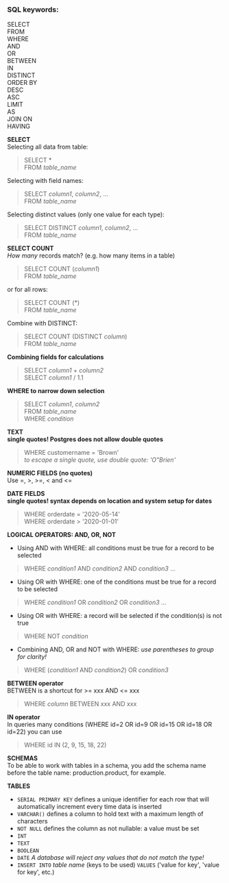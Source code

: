 ### SQL keywords:
SELECT  
FROM  
WHERE  
AND  
OR  
BETWEEN  
IN  
DISTINCT  
ORDER BY  
DESC  
ASC  
LIMIT  
AS  
JOIN ON  
HAVING  

**SELECT**  
Selecting all data from table:   
> SELECT *  
> FROM *table_name*

Selecting with field names:  
> SELECT *column1*, *column2*, ...  
> FROM *table_name*

Selecting distinct values (only one value for each type):  
> SELECT DISTINCT *column1*, *column2*, ...  
> FROM *table_name*

**SELECT COUNT**  
*How many* records match? (e.g. how many items in a table)  
> SELECT COUNT (*column1*)  
> FROM *table_name*

or for all rows:  
> SELECT COUNT (*)  
> FROM *table_name*

Combine with DISTINCT:  
> SELECT COUNT (DISTINCT *column*)  
> FROM *table_name*

**Combining fields for calculations**  
> SELECT *column1* + *column2*  
> SELECT *column1* / 1.1  

**WHERE to narrow down selection**  
> SELECT *column1*, *column2*  
> FROM *table_name*  
> WHERE *condition*  

**TEXT**  
**single quotes! Postgres does not allow double quotes**
> WHERE customername = 'Brown'  
*to escape a single quote, use double quote: 'O"Brien'*  

**NUMERIC FIELDS (no quotes)**  
Use =, >, >=, < and <=  

**DATE FIELDS**  
**single quotes! syntax depends on location and system setup for dates**  
> WHERE orderdate = '2020-05-14'  
> WHERE orderdate > '2020-01-01'  

**LOGICAL OPERATORS: AND, OR, NOT**  
* Using AND with WHERE: all conditions must be true for a record to be selected
> WHERE *condition1* AND *condition2* AND *condition3* ...  
* Using OR with WHERE: one of the conditions must be true for a record to be selected
> WHERE *condition1* OR *condition2* OR *condition3* ...  
* Using OR with WHERE: a record will be selected if the condition(s) is not true
> WHERE NOT *condition*  
* Combining AND, OR and NOT with WHERE: *use parentheses to group for clarity!*  
> WHERE (*condition1* AND *condition2*) OR *condition3*  

**BETWEEN operator**  
BETWEEN is a shortcut for >= xxx AND <= xxx  
> WHERE *column* BETWEEN xxx AND xxx  

**IN operator**  
In queries many conditions (WHERE id=2 OR id=9 OR id=15 OR id=18 OR id=22) you can use  
> WHERE id IN (2, 9, 15, 18, 22)  

**SCHEMAS**  
To be able to work with tables in a schema, you add the schema name before the table name: production.product, for example.


**TABLES**
* `SERIAL PRIMARY KEY` defines a unique identifier for each row that will automatically increment every time data is inserted
* `VARCHAR()` defines a column to hold text with a maximum length of characters
* `NOT NULL` defines the column as not nullable: a value must be set
* `INT`
* `TEXT`
* `BOOLEAN`
* `DATE`
*A database will reject any values that do not match the type!*  
* `INSERT INTO` *table name* (keys to be used) `VALUES` ('value for key', 'value for key', etc.)














